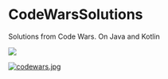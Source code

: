 # CodeWarsSolutions
Solutions from Code Wars. On Java and Kotlin

<a href="https://www.codewars.com/users/GeorgCantor" target="_blank"><img src="https://www.codewars.com/users/GeorgCantor/badges/large" /></a>

[![codewars.jpg](https://i.postimg.cc/yY5LsJ7r/codewars.jpg)](https://postimg.cc/gnVVK2Xv)
